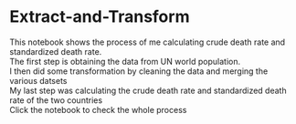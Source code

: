 # Extract-and-Transform
This notebook shows the process of me calculating crude death rate and standardized death rate. \
The first step is obtaining the data from UN world population.\
I then did some transformation by cleaning the data and merging the various datsets\
My last step was calculating the crude death rate and standardized death rate of the two countries\
Click the notebook to check the whole process
